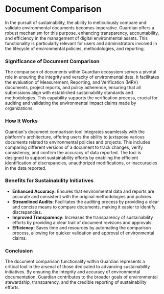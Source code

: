 # Document Comparison

In the pursuit of sustainability, the ability to meticulously compare and validate environmental documents becomes imperative. Guardian offers a robust mechanism for this purpose, enhancing transparency, accountability, and efficiency in the management of digital environmental assets. This functionality is particularly relevant for users and administrators involved in the lifecycle of environmental policies, methodologies, and reporting.&#x20;

### Significance of Document Comparison&#x20;

The comparison of documents within Guardian ecosystem serves a pivotal role in ensuring the integrity and veracity of environmental data. It facilitates the evaluation of Measurement, Reporting, and Verification (MRV) documents, project reports, and policy adherence, ensuring that all submissions align with established sustainability standards and methodologies. This capability supports the verification process, crucial for auditing and validating the environmental impact claims made by organizations.&#x20;

### How It Works&#x20;

Guardian's document comparison tool integrates seamlessly with the platform's architecture, offering users the ability to juxtapose various documents related to environmental policies and projects. This includes comparing different versions of a document to track changes, verify consistency, and confirm the accuracy of data reported. The tool is designed to support sustainability efforts by enabling the efficient identification of discrepancies, unauthorized modifications, or inaccuracies in the data reported.&#x20;

### Benefits for Sustainability Initiatives&#x20;

* **Enhanced Accuracy:** Ensures that environmental data and reports are accurate and consistent with the original methodologies and policies.&#x20;
* **Streamlined Audits:** Facilitates the auditing process by providing a clear and concise means to compare documents, making it easier to identify discrepancies.&#x20;
* **Improved Transparency:** Increases the transparency of sustainability efforts by providing a clear trail of document revisions and approvals.&#x20;
* **Efficiency:** Saves time and resources by automating the comparison process, allowing for quicker validation and approval of environmental claims.&#x20;

### Conclusion&#x20;

The document comparison functionality within Guardian represents a critical tool in the arsenal of those dedicated to advancing sustainability initiatives. By ensuring the integrity and accuracy of environmental documentation, Guardian contributes to the broader goals of environmental stewardship, transparency, and the credible reporting of sustainability efforts.&#x20;

